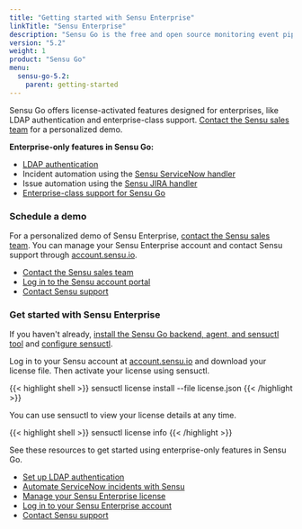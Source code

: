 ```yaml
---
title: "Getting started with Sensu Enterprise"
linkTitle: "Sensu Enterprise"
description: "Sensu Go is the free and open source monitoring event pipeline, written in Go and designed for container-based and hybrid-cloud infrastructures. Sensu Enterprise offers enterprise-class support and access to features within Sensu Go designed for enterprises, like LDAP authentication and support for industry-standard tools."
version: "5.2"
weight: 1
product: "Sensu Go"
menu:
  sensu-go-5.2:
    parent: getting-started
---
```


Sensu Go offers license-activated features designed for enterprises, like LDAP authentication and enterprise-class support.
[Contact the Sensu sales team][1] for a personalized demo.

**Enterprise-only features in Sensu Go:**

- [LDAP authentication](../../installation/auth)
- Incident automation using the [Sensu ServiceNow handler](https://bonsai.sensu.io/assets/portertech/sensu-servicenow-handler)
- Issue automation using the [Sensu JIRA handler](https://bonsai.sensu.io/assets/portertech/sensu-jira-handler)
- [Enterprise-class support for Sensu Go](https://sensu.io/support/)

### Schedule a demo

For a personalized demo of Sensu Enterprise, [contact the Sensu sales team][1].
You can manage your Sensu Enterprise account and contact Sensu support through [account.sensu.io][2].

- [Contact the Sensu sales team](https://sensu.io/sales/)
- [Log in to the Sensu account portal][2]
- [Contact Sensu support](https://account.sensu.io/support)

### Get started with Sensu Enterprise

If you haven't already, [install the Sensu Go backend, agent, and sensuctl tool](../../installation/install-sensu) and [configure sensuctl](../../sensuctl/reference/#first-time-setup).

Log in to your Sensu account at [account.sensu.io](https://account.sensu.io/) and download your license file.
Then activate your license using sensuctl.

{{< highlight shell >}}
sensuctl license install --file license.json
{{< /highlight >}}

You can use sensuctl to view your license details at any time.

{{< highlight shell >}}
sensuctl license info
{{< /highlight >}}

See these resources to get started using enterprise-only features in Sensu Go.

- [Set up LDAP authentication](../../installation/auth)
- [Automate ServiceNow incidents with Sensu](../../guides/enterprise-assets)
- [Manage your Sensu Enterprise license](../../reference/enterprise)
- [Log in to your Sensu Enterprise account](https://account.sensu.io)
- [Contact Sensu support](https://account.sensu.io/support)

[1]: https://sensu.io/sales/
[2]: https://account.sensu.io/